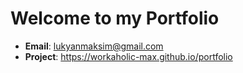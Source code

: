 # Welcome to my Portfolio

- **Email**: lukyanmaksim@gmail.com
- **Project**: https://workaholic-max.github.io/portfolio